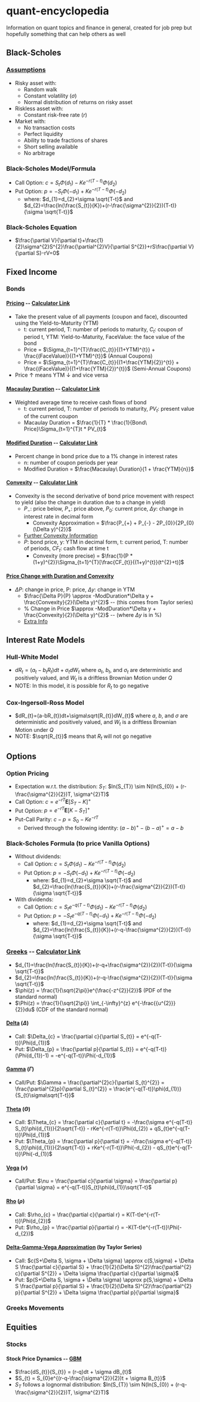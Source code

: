 # quant-encyclopedia
Information on quant topics and finance in general, created for job prep but hopefully something that can help others as well

## Black-Scholes

### [Assumptions](https://www.macroption.com/black-scholes-assumptions/)

  - Risky asset with:<br>
    - Random walk<br>
    - Constant volatility ($\sigma$)<br>
    - Normal distribution of returns on risky asset<br>
  - Riskless asset with:<br>
    - Constant risk-free rate ($r$)<br>
  - Market with:<br>
    - No transaction costs<br>
    - Perfect liquidity<br>
    - Ability to trade fractions of shares<br>
    - Short selling available<br>
    - No arbitrage<br>

### Black-Scholes Model/Formula

  - Call Option: $c=S_{t}\Phi(d_{1})-Ke^{-r(T-t)}\Phi(d_{2})$ <br>
  - Put Option: $p=-S_{t}\Phi(-d_{1})+Ke^{-r(T-t)}\Phi(-d_{2})$ <br>
    - where: $d_{1}=d_{2}+\sigma \sqrt{T-t}$ and $d_{2}=\frac{ln(\frac{S_{t}}{K})+(r-\frac{\sigma^{2}}{2})(T-t)}{\sigma \sqrt{T-t}}$ <br>

### Black-Scholes Equation

  - $\frac{\partial V}{\partial t}+\frac{1}{2}\sigma^{2}S^{2}\frac{\partial^{2}V}{\partial S^{2}}+rS\frac{\partial V}{\partial S}-rV=0$ <br>

## Fixed Income

### Bonds

#### [Pricing](https://corporatefinanceinstitute.com/resources/fixed-income/bond-pricing/) -- [Calculator Link](https://www.omnicalculator.com/finance/bond-price)

  - Take the present value of all payments (coupon and face), discounted using the Yield-to-Maturity (YTM) <br>
    - t: current period, T: number of periods to maturity, $C_{t}$: coupon of period t, YTM: Yield-to-Maturity, FaceValue: the face value of the bond <br>
    - Price = $\Sigma_{t=1}^{T}\frac{C_{t}}{(1+YTM)^{t}} + \frac{(FaceValue)}{(1+YTM)^{t}}$ (Annual Coupons) <br>
    - Price = $\Sigma_{t=1}^{T}\frac{C_{t}}{(1+\frac{YTM}{2})^{t}} + \frac{(FaceValue)}{(1+\frac{YTM}{2})^{t}}$ (Semi-Annual Coupons) <br>
  - Price $\uparrow$ means YTM $\downarrow$ and vice versa <br>

#### [Macaulay Duration](https://www.investopedia.com/terms/m/macaulayduration.asp) -- [Calculator Link](https://dqydj.com/bond-duration-calculator/)

  - Weighted average time to receive cash flows of bond <br>
    - t: current period, T: number of periods to maturity, $PV_{t}$: present value of the current coupon <br>
    - Macaulay Duration = $\frac{1}{T} * \frac{1}{Bond\ Price}\Sigma_{t=1}^{T}t * PV_{t}$ <br>

#### [Modified Duration](https://www.investopedia.com/terms/m/modifiedduration.asp) -- [Calculator Link](https://dqydj.com/bond-duration-calculator/)

  - Percent change in bond price due to a 1% change in interest rates <br>
    - n: number of coupon periods per year <br>
    - Modified Duration = $\frac{Macaulay\ Duration}{1 + \frac{YTM}{n}}$ <br>
   
#### [Convexity](https://www.investopedia.com/terms/c/convexity.asp#:~:text=Convexity%20demonstrates%20how%20the%20duration,said%20to%20have%20positive%20convexity.) -- [Calculator Link](https://www.omnicalculator.com/finance/bond-convexity)

  - Convexity is the second derivative of bond price movement with respect to yield (also the change in duration due to a change in yield) <br>
    - $P_{-}$: price below, $P_{+}$: price above, $P_{0}$: current price, $\Delta y$: change in interest rate in decimal form <br>
      - Convexity Approximation = $\frac{P_{+} + P_{-} - 2P_{0}}{2P_{0}(\Delta y)^{2}}$ <br>
    - [Further Convexity Information](https://www.wallstreetmojo.com/convexity-of-a-bond-formula-duration/) <br>
    - $P$: bond price, y: YTM in decimal form, t: current period, T: number of periods, $CF_{t}$: cash flow at time t <br>
      - Convexity (more precise) = $\frac{1}{P * (1+y)^{2}}\Sigma_{t=1}^{T}[\frac{CF_{t}}{(1+y)^{t}}(t^{2}+t)]$ <br>

#### [Price Change with Duration and Convexity](https://pages.stern.nyu.edu/~igiddy/articles/duration-convexity.htm)

  - $\Delta P$: change in price, P: price, $\Delta y$: change in YTM <br>
    - $\frac{\Delta P}{P} \approx -ModDuration*\Delta y + \frac{Convexity}{2}(\Delta y)^{2}$ -- (this comes from Taylor series) <br>
    - % Change in Price $\approx -ModDuration*\Delta y + \frac{Convexity}{2}(\Delta y)^{2}$ -- (where $\Delta y$ is in %) <br>
    - [Extra Info](https://www.wallstreetmojo.com/convexity-of-a-bond-formula-duration/) <br>

## Interest Rate Models

### Hull-White Model

  - $dR_{t}=(a_{t}-b_{t}R_{t})dt+\sigma_{t}dW_{t}$ where $a_{t}$, $b_{t}$, and $\sigma_{t}$ are deterministic and positively valued, and $W_{t}$ is a driftless Brownian Motion under $Q$<br>
  - NOTE: In this model, it is possible for $R_{t}$ to go negative

### Cox-Ingersoll-Ross Model

  - $dR_{t}=(a-bR_{t})dt+\sigma\sqrt{R_{t}}dW_{t}$ where $a$, $b$, and $\sigma$ are deterministic and positively valued, and $W_{t}$ is a driftless Brownian Motion under $Q$<br>
  - NOTE: $\sqrt{R_{t}}$ means that $R_{t}$ will not go negative

## Options

### Option Pricing

  - Expectation w.r.t. the distribution: $S_{T}$: $ln(S_{T}) \sim N(ln(S_{0}) + (r-\frac{\sigma^{2}}{2})T, \sigma^{2}T)$ <br>
  - Call Option: $c=e^{-rT}\mathbf{E}[S_{T}-K]^{+}$ <br>
  - Put Option: $p=e^{-rT}\mathbf{E}[K-S_{T}]^{+}$ <br>
  - Put-Call Parity: $c-p=S_{0}-Ke^{-rT}$ <br>
    - Derived through the following identity: $(a-b)^{+}-(b-a)^{+}=a-b$ <br>

### Black-Scholes Formula (to price Vanilla Options)

  - Without dividends: <br>
    - Call Option: $c=S_{t}\Phi(d_{1})-Ke^{-r(T-t)}\Phi(d_{2})$ <br>
    - Put Option: $p=-S_{t}\Phi(-d_{1})+Ke^{-r(T-t)}\Phi(-d_{2})$ <br>
      - where: $d_{1}=d_{2}+\sigma \sqrt{T-t}$ and $d_{2}=\frac{ln(\frac{S_{t}}{K})+(r-\frac{\sigma^{2}}{2})(T-t)}{\sigma \sqrt{T-t}}$ <br>
  - With dividends: <br>
    - Call Option: $c=S_{t}e^{-q(T-t)}\Phi(d_{1})-Ke^{-r(T-t)}\Phi(d_{2})$ <br>
    - Put Option: $p=-S_{t}e^{-q(T-t)}\Phi(-d_{1})+Ke^{-r(T-t)}\Phi(-d_{2})$ <br>
      - where: $d_{1}=d_{2}+\sigma \sqrt{T-t}$ and $d_{2}=\frac{ln(\frac{S_{t}}{K})+(r-q-\frac{\sigma^{2}}{2})(T-t)}{\sigma \sqrt{T-t}}$ <br>

### [Greeks](https://www.macroption.com/black-scholes-formula/#d1-d2) -- [Calculator Link](https://www.barchart.com/options/options-calculator)

  - $d_{1}=\frac{ln(\frac{S_{t}}{K})+(r-q+\frac{\sigma^{2}}{2})(T-t)}{\sigma \sqrt{T-t}}$ <br>
  - $d_{2}=\frac{ln(\frac{S_{t}}{K})+(r-q-\frac{\sigma^{2}}{2})(T-t)}{\sigma \sqrt{T-t}}$ <br>
  - $\phi(z) = \frac{1}{\sqrt{2\pi}}e^{\frac{-z^{2}}{2}}$ (PDF of the standard normal)<br>
  - $\Phi(z) = \frac{1}{\sqrt{2\pi}} \int_{-\infty}^{z} e^{-\frac{{u^{2}}}{2}}du$ (CDF of the standard normal)<br>

#### [Delta](https://www.merrilledge.com/investment-products/options/learn-understand-delta-options) ($\Delta$)

  - Call: $\Delta_{c} = \frac{\partial c}{\partial S_{t}} = e^{-q(T-t)}\Phi(d_{1})$ <br>
  - Put: $\Delta_{p} = \frac{\partial p}{\partial S_{t}} = e^{-q(T-t)}(\Phi(d_{1})-1) = -e^{-q(T-t)}\Phi(-d_{1})$ <br>

#### [Gamma](https://www.merrilledge.com/investment-products/options/learn-understand-gamma-options) ($\Gamma$)

  - Call/Put: $\Gamma = \frac{\partial^{2}c}{\partial S_{t}^{2}} = \frac{\partial^{2}p}{\partial S_{t}^{2}} = \frac{e^{-q(T-t)}\phi(d_{1})}{S_{t}\sigma\sqrt{T-t}}$ <br>

#### [Theta](https://www.merrilledge.com/investment-products/options/learn-understand-theta-options) ($\Theta$)

  - Call: $\Theta_{c} = \frac{\partial c}{\partial t} = -\frac{\sigma e^{-q(T-t)} S_{t}\phi(d_{1})}{2\sqrt{T-t}} - rKe^{-r(T-t)}\Phi(d_{2}) + qS_{t}e^{-q(T-t)}\Phi(d_{1})$ <br>
  - Put: $\Theta_{p} = \frac{\partial p}{\partial t} = -\frac{\sigma e^{-q(T-t)} S_{t}\phi(d_{1})}{2\sqrt{T-t}} + rKe^{-r(T-t)}\Phi(-d_{2}) - qS_{t}e^{-q(T-t)}\Phi(-d_{1})$ <br>

#### [Vega](https://www.merrilledge.com/investment-products/options/learn-understand-vega-options) ($\nu$)

  - Call/Put: $\nu = \frac{\partial c}{\partial \sigma} = \frac{\partial p}{\partial \sigma} = e^{-q(T-t)}S_{t}\phi(d_{1})\sqrt{T-t}$ <br>

#### [Rho](https://www.merrilledge.com/investment-products/options/learn-understand-rho-options) ($\rho$)

  - Call: $\rho_{c} = \frac{\partial c}{\partial r} = K(T-t)e^{-r(T-t)}\Phi(d_{2})$ <br>
  - Put: $\rho_{p} = \frac{\partial p}{\partial r} = -K(T-t)e^{-r(T-t)}\Phi(-d_{2})$ <br>

#### [Delta-Gamma-Vega Approximation](https://www.columbia.edu/~mh2078/FoundationsFE/BlackScholes.pdf) (by Taylor Series)

  - Call: $c(S+\Delta S, \sigma + \Delta \sigma) \approx c(S,\sigma) + \Delta S \frac{\partial c}{\partial S} + \frac{1}{2}(\Delta S)^{2}\frac{\partial^{2} c}{\partial S^{2}} + \Delta \sigma \frac{\partial c}{\partial \sigma}$ <br>
  - Put: $p(S+\Delta S, \sigma + \Delta \sigma) \approx p(S,\sigma) + \Delta S \frac{\partial p}{\partial S} + \frac{1}{2}(\Delta S)^{2}\frac{\partial^{2} p}{\partial S^{2}} + \Delta \sigma \frac{\partial p}{\partial \sigma}$ <br>

### Greeks Movements

####

## Equities

### Stocks

#### Stock Price Dynamics -- [GBM](https://www.columbia.edu/~mh2078/FoundationsFE/BlackScholes.pdf)

- $\frac{dS_{t}}{S_{t}} = (r-q)dt + \sigma dB_{t}$ <br>
- $S_{t} = S_{0}e^{(r-q-\frac{\sigma^{2}}{2})t + \sigma B_{t}}$ <br>
- $S_{T}$ follows a lognormal distribution: $ln(S_{T}) \sim N(ln(S_{0}) + (r-q-\frac{\sigma^{2}}{2})T, \sigma^{2}T)$ <br>
